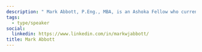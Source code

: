 ```yaml
---
description: " Mark Abbott, P.Eng., MBA, is an Ashoka Fellow who currently serves as the Director of the Engineering Change Lab (ECL) and the Director of Tech Stewardship at MaRS Discovery District. Previously, Mark served as a member of the Executive Team at Engineers Without Borders for several years. And before that, Mark spent fourteen years working for a heavy industrial consulting engineering firm based in Vancouver."
tags:
  - type/speaker
social:
  linkedin: https://www.linkedin.com/in/markwjabbott/
title: Mark Abbott
---
```

